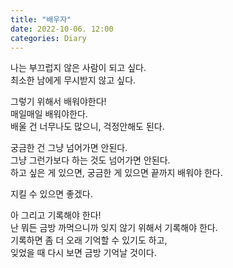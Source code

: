 ```yaml
---
title: "배우자"
date: 2022-10-06. 12:00
categories: Diary
---
```


나는 부끄럽지 않은 사람이 되고 싶다.  
최소한 남에게 무시받지 않고 싶다.  

그렇기 위해서 배워야한다!  
매일매일 배워야한다.  
배울 건 너무나도 많으니, 걱정안해도 된다.  

궁금한 건 그냥 넘어가면 안된다.  
그냥 그런가보다 하는 것도 넘어가면 안된다.  
하고 싶은 게 있으면, 궁금한 게 있으면 끝까지 배워야 한다.  

지킬 수 있으면 좋겠다.  

아 그리고 기록해야 한다!  
난 뭐든 금방 까먹으니까 잊지 않기 위해서 기록해야 한다.  
기록하면 좀 더 오래 기억할 수 있기도 하고,  
잊었을 때 다시 보면 금방 기억날 것이다.  
